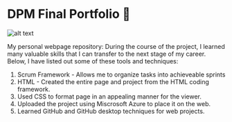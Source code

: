 # DPM Final Portfolio 🤑
![alt text](https://www.google.com/url?sa=i&url=https%3A%2F%2Fdepositphotos.com%2F41273743%2Fstock-photo-job-done.html&psig=AOvVaw3JM4m2N5Xn7kKPce_ytd8G&ust=1683408860863000&source=images&cd=vfe&ved=0CBAQjRxqFwoTCKCp7-qQ3_4CFQAAAAAdAAAAABAY)

My personal webpage repository:
During the course of the project, I learned many valuable skills that I can transfer to the next stage of my career. Below, I have listed out some of these tools and techniques:
1. Scrum Framework - Allows me to organize tasks into achieveable sprints 
2. HTML - Created the entire page and project from the HTML coding framework.
3. Used CSS to format page in an appealing manner for the viewer.
4. Uploaded the project using Miscrosoft Azure to place it on the web.
5. Learned GitHub and GitHub desktop techniques for web projects. 
